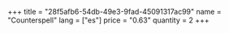 +++
title = "28f5afb6-54db-49e3-9fad-45091317ac99"
name = "Counterspell"
lang = ["es"]
price = "0.63"
quantity = 2
+++

